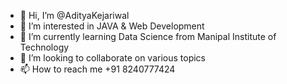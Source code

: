 - 👋 Hi, I’m @AdityaKejariwal
- 👀 I’m interested in JAVA & Web Development 
- 🌱 I’m currently learning Data Science from Manipal Institute of Technology
- 💞️ I’m looking to collaborate on various topics
- 📫 How to reach me +91 8240777424

<!---
AdityaKejariwal/AdityaKejariwal is a ✨ special ✨ repository because its `README.md` (this file) appears on your GitHub profile.
You can click the Preview link to take a look at your changes.
--->
